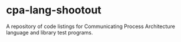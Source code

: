 # cpa-lang-shootout
A repository of code listings for Communicating Process Architecture language and library test programs.

